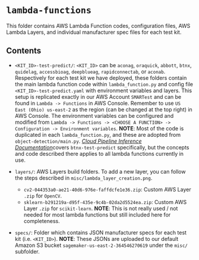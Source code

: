 # `lambda-functions`

This folder contains AWS Lambda Function codes, configuration files, AWS Lambda Layers, and individual manufacturer spec files for each test kit.

## Contents

* `<KIT_ID>-test-predict/`: `<KIT_ID>` can be `aconag`, `oraquick`, `abbott`, `btnx`, `quidelag`, `accessbioag`, `deepblueag`, `rapidconnectab`, or `aconab`. Respectively for each test kit we have deployed, these folders contain the main lambda function code within `lambda_function.py` and config file `<KIT_ID>-test-predict.yaml` with environment variables and layers. This setup is replicated exactly in our AWS Account `SMARTest` and can be found in `Lambda -> Functions` in AWS Console. Remember to use `US East (Ohio) us-east-2` as the region (can be changed at the top right) in AWS Console. The environment variables can be configured and modified from `Lambda -> Functions -> <CHOOSE A FUNCTION> -> Configuration -> Environment variables`. **NOTE**: Most of the code is duplicated in each `lambda_function.py`, and these are adopted from `object-detection/main.py`. [*Cloud Pipeline Inference Documentation*](https://docs.google.com/document/d/1Lj-oPvLd338PodmBPKz50tBA_p9gLbAnB81T9-gMYDA/edit?usp=sharing)covers `btnx-test-predict` specifically, but the concepts and code described there applies to all lambda functions currently in use.

* `layers/`: AWS Layers build folders. To add a new layer, you can follow the steps described in `misc/lambda_layer_creation.png`.
	* `cv2-044353a0-ae21-40d6-976e-faffdcfe1e36.zip`: Custom AWS Layer `.zip` for `OpenCV`.
	* `sklearn-b291219a-d95f-435e-9c4b-02da2d5524ea.zip`: Custom AWS Layer `.zip` for `scikit-learn`. **NOTE**: This is not really used / not needed for most lambda functions but still included here for completeness.

* `specs/`: Folder which contains JSON manufacturer specs for each test kit (i.e. `<KIT_ID>`). **NOTE**: These JSONs are uploaded to our default Amazon S3 bucket `sagemaker-us-east-2-364546270619` under the `misc/` subfolder.